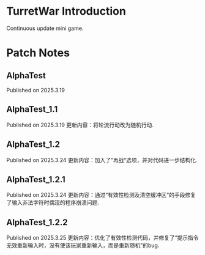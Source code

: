 # TurretWar Introduction
Continuous update mini game.
# Patch Notes
## AlphaTest
Published on 2025.3.19
## AlphaTest_1.1
Published on 2025.3.19
更新内容：将轮流行动改为随机行动.
## AlphaTest_1.2
Published on 2025.3.24
更新内容：加入了”再战“选项，并对代码进一步结构化.
## AlphaTest_1.2.1
Published on 2025.3.24
更新内容：通过“有效性检测及清空缓冲区”的手段修复了输入非法字符时偶现的程序崩溃问题.
## AlphaTest_1.2.2
Published on 2025.3.25
更新内容：优化了有效性检测代码，并修复了“提示指令无效重新输入时，没有使该玩家重新输入，而是重新随机”的bug.
